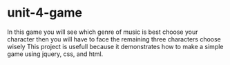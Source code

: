 # unit-4-game
In this game you will see which genre of music is best
choose your character
then you will have to face the remaining three characters
choose wisely
This project is usefull because it demonstrates how to make a simple game using jquery, css, and html.